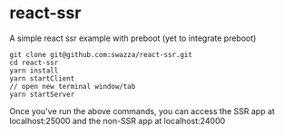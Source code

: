 # react-ssr
A simple react ssr example with preboot (yet to integrate preboot)

```
git clone git@github.com:swazza/react-ssr.git
cd react-ssr
yarn install
yarn startClient
// open new terminal window/tab
yarn startServer
```

Once you've run the above commands, you can access the SSR app at localhost:25000 and the non-SSR app at localhost:24000
